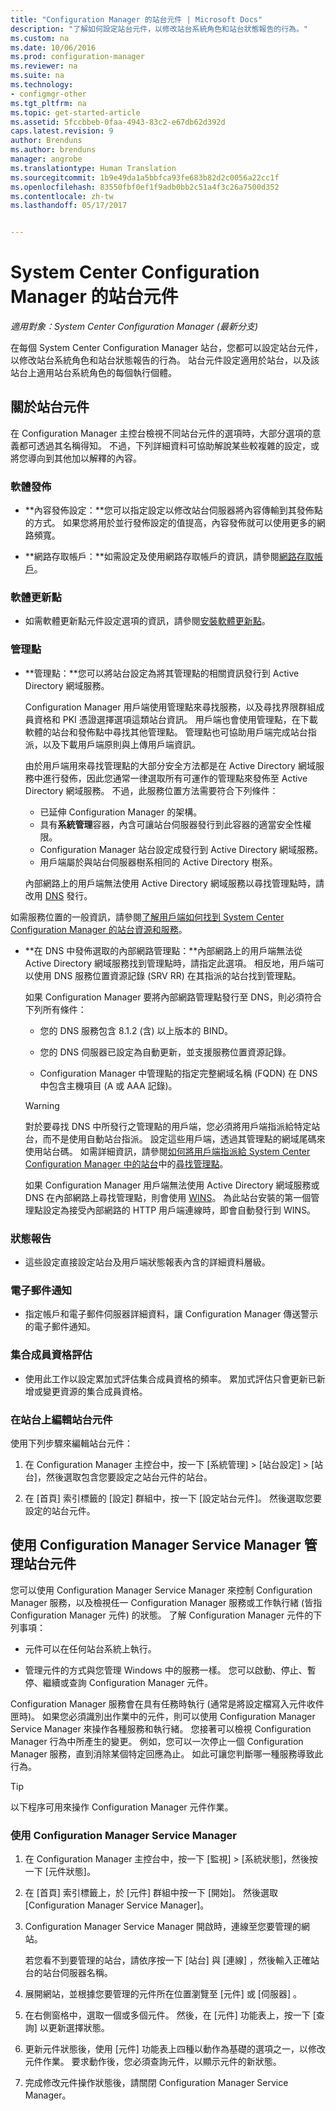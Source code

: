 ```yaml
---
title: "Configuration Manager 的站台元件 | Microsoft Docs"
description: "了解如何設定站台元件，以修改站台系統角色和站台狀態報告的行為。"
ms.custom: na
ms.date: 10/06/2016
ms.prod: configuration-manager
ms.reviewer: na
ms.suite: na
ms.technology:
- configmgr-other
ms.tgt_pltfrm: na
ms.topic: get-started-article
ms.assetid: 5fccbbeb-0faa-4943-83c2-e67db62d392d
caps.latest.revision: 9
author: Brenduns
ms.author: brenduns
manager: angrobe
ms.translationtype: Human Translation
ms.sourcegitcommit: 1b9e49da1a5bbfca93fe683b82d2c0056a22cc1f
ms.openlocfilehash: 83550fbf0ef1f9adb0bb2c51a4f3c26a7500d352
ms.contentlocale: zh-tw
ms.lasthandoff: 05/17/2017


---
```

# <a name="site-components-for-system-center-configuration-manager"></a>System Center Configuration Manager 的站台元件

*適用對象：System Center Configuration Manager (最新分支)*

在每個 System Center Configuration Manager 站台，您都可以設定站台元件，以修改站台系統角色和站台狀態報告的行為。 站台元件設定適用於站台，以及該站台上適用站台系統角色的每個執行個體。  

## <a name="about-site-components"></a>關於站台元件  
 在 Configuration Manager 主控台檢視不同站台元件的選項時，大部分選項的意義都可透過其名稱得知。 不過，下列詳細資料可協助解說某些較複雜的設定，或將您導向到其他加以解釋的內容。  

### <a name="software-distribution"></a>軟體發佈  

-   **內容發佈設定：**您可以指定設定以修改站台伺服器將內容傳輸到其發佈點的方式。 如果您將用於並行發佈設定的值提高，內容發佈就可以使用更多的網路頻寬。  

-   **網路存取帳戶：**如需設定及使用網路存取帳戶的資訊，請參閱[網路存取帳戶](../../../../core/plan-design/hierarchy/manage-accounts-to-access-content.md#bkmk_NAA)。  

### <a name="software-update-point"></a>軟體更新點  

-   如需軟體更新點元件設定選項的資訊，請參閱[安裝軟體更新點](../../../../sum/get-started/install-a-software-update-point.md)。  

### <a name="management-point"></a>管理點  

-   **管理點：**您可以將站台設定為將其管理點的相關資訊發行到 Active Directory 網域服務。  

     Configuration Manager 用戶端使用管理點來尋找服務，以及尋找界限群組成員資格和 PKI 憑證選擇選項這類站台資訊。 用戶端也會使用管理點，在下載軟體的站台和發佈點中尋找其他管理點。 管理點也可協助用戶端完成站台指派，以及下載用戶端原則與上傳用戶端資訊。  

     由於用戶端用來尋找管理點的大部分安全方法都是在 Active Directory 網域服務中進行發佈，因此您通常一律選取所有可運作的管理點來發佈至 Active Directory 網域服務。 不過，此服務位置方法需要符合下列條件：

     - 已延伸 Configuration Manager 的架構。
     - 具有**系統管理**容器，內含可讓站台伺服器發行到此容器的適當安全性權限。
     - Configuration Manager 站台設定成發行到 Active Directory 網域服務。
     - 用戶端屬於與站台伺服器樹系相同的 Active Directory 樹系。  

     內部網路上的用戶端無法使用 Active Directory 網域服務以尋找管理點時，請改用 [DNS](../../../../core/plan-design/hierarchy/understand-how-clients-find-site-resources-and-services.md#bkmk_dns) 發行。  

 如需服務位置的一般資訊，請參閱[了解用戶端如何找到 System Center Configuration Manager 的站台資源和服務](../../../../core/plan-design/hierarchy/understand-how-clients-find-site-resources-and-services.md)。  

-   **在 DNS 中發佈選取的內部網路管理點：**內部網路上的用戶端無法從 Active Directory 網域服務找到管理點時，請指定此選項。 相反地，用戶端可以使用 DNS 服務位置資源記錄 (SRV RR) 在其指派的站台找到管理點。  

    如果 Configuration Manager 要將內部網路管理點發行至 DNS，則必須符合下列所有條件：  

    -   您的 DNS 服務包含 8.1.2 (含) 以上版本的 BIND。  

    -   您的 DNS 伺服器已設定為自動更新，並支援服務位置資源記錄。  

    -   Configuration Manager 中管理點的指定完整網域名稱 (FQDN) 在 DNS 中包含主機項目 (A 或 AAA 記錄)。  

    > [!WARNING]  
    >  對於要尋找 DNS 中所發行之管理點的用戶端，您必須將用戶端指派給特定站台，而不是使用自動站台指派。 設定這些用戶端，透過其管理點的網域尾碼來使用站台碼。 如需詳細資訊，請參閱[如何將用戶端指派給 System Center Configuration Manager 中的站台](/sccm/core/clients/deploy/assign-clients-to-a-site)中的[尋找管理點](/sccm/core/clients/deploy/assign-clients-to-a-site#locating-management-points)。  

     如果 Configuration Manager 用戶端無法使用 Active Directory 網域服務或 DNS 在內部網路上尋找管理點，則會使用 [WINS](../../../../core/plan-design/hierarchy/understand-how-clients-find-site-resources-and-services.md#bkmk_wins)。 為此站台安裝的第一個管理點設定為接受內部網路的 HTTP 用戶端連線時，即會自動發行到 WINS。  

### <a name="status-reporting"></a>狀態報告  

-   這些設定直接設定站台及用戶端狀態報表內含的詳細資料層級。  

### <a name="email-notification"></a>電子郵件通知  

-   指定帳戶和電子郵件伺服器詳細資料，讓 Configuration Manager 傳送警示的電子郵件通知。  

### <a name="collection-membership-evaluation"></a>集合成員資格評估  

-   使用此工作以設定累加式評估集合成員資格的頻率。 累加式評估只會更新已新增或變更資源的集合成員資格。  

### <a name="edit-the-site-components-at-a-site"></a>在站台上編輯站台元件  

使用下列步驟來編輯站台元件：

1.  在 Configuration Manager 主控台中，按一下 [系統管理] > [站台設定] > [站台]，然後選取包含您要設定之站台元件的站台。  

2.  在 [首頁] 索引標籤的 [設定] 群組中，按一下 [設定站台元件]。 然後選取您要設定的站台元件。  

##  <a name="BKMK_ServiceMgr"></a> 使用 Configuration Manager Service Manager 管理站台元件  
您可以使用 Configuration Manager Service Manager 來控制 Configuration Manager 服務，以及檢視任一 Configuration Manager 服務或工作執行緒 (皆指 Configuration Manager 元件) 的狀態。 了解 Configuration Manager 元件的下列事項：  

-   元件可以在任何站台系統上執行。  

-   管理元件的方式與您管理 Windows 中的服務一樣。 您可以啟動、停止、暫停、繼續或查詢 Configuration Manager 元件。  

Configuration Manager 服務會在具有任務時執行 (通常是將設定檔寫入元件收件匣時)。 如果您必須識別出作業中的元件，則可以使用 Configuration Manager Service Manager 來操作各種服務和執行緒。 您接著可以檢視 Configuration Manager 行為中所產生的變更。 例如，您可以一次停止一個 Configuration Manager 服務，直到消除某個特定回應為止。 如此可讓您判斷哪一種服務導致此行為。  

> [!TIP]  
>  以下程序可用來操作 Configuration Manager 元件作業。  

### <a name="use-the-configuration-manager-service-manager"></a>使用 Configuration Manager Service Manager  

1.  在 Configuration Manager 主控台中，按一下 [監視] >  [系統狀態]，然後按一下 [元件狀態]。  

2.  在 [首頁] 索引標籤上，於 [元件] 群組中按一下 [開始]。 然後選取 [Configuration Manager Service Manager]。  

3.  Configuration Manager Service Manager 開啟時，連線至您要管理的網站。  

     若您看不到要管理的站台，請依序按一下 [站台] 與 [連線] ，然後輸入正確站台的站台伺服器名稱。  

4.  展開網站，並根據您要管理的元件所在位置瀏覽至 [元件]  或 [伺服器] 。  

5.  在右側窗格中，選取一個或多個元件。 然後，在 [元件] 功能表上，按一下 [查詢] 以更新選擇狀態。  

6.  更新元件狀態後，使用 [元件] 功能表上四種以動作為基礎的選項之一，以修改元件作業。 要求動作後，您必須查詢元件，以顯示元件的新狀態。  

7.  完成修改元件操作狀態後，請關閉 Configuration Manager Service Manager。  

